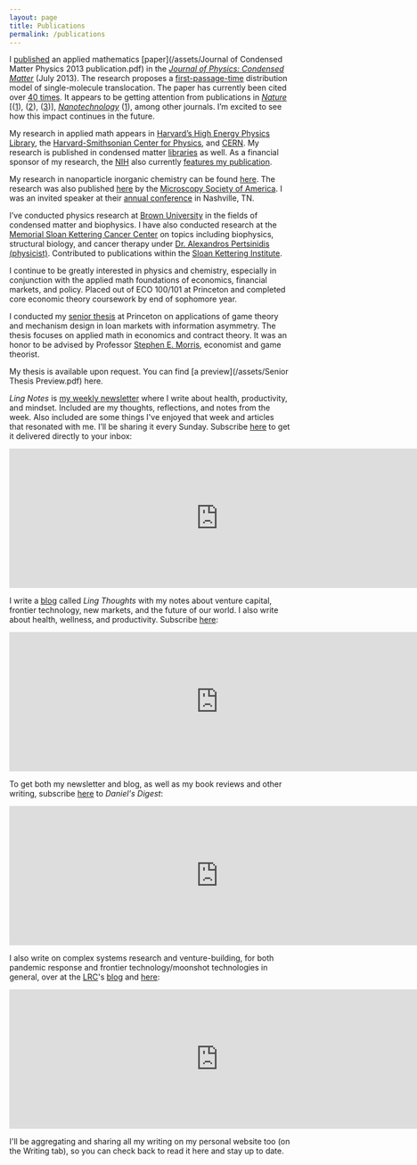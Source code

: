 ```yaml
---
layout: page
title: Publications
permalink: /publications
---
```


I [published](http://iopscience.iop.org/article/10.1088/0953-8984/25/37/375102/meta) an applied mathematics [paper](/assets/Journal of Condensed Matter Physics 2013 publication.pdf) in the *[Journal of Physics: Condensed Matter](https://en.wikipedia.org/wiki/Journal_of_Physics:_Condensed_Matter)* (July 2013). The research proposes a [first-passage-time](https://en.wikipedia.org/wiki/First-hitting-time_model) distribution model of single-molecule translocation. The paper has currently been cited over [40 times](https://scholar.google.com/scholar?um=1&ie=UTF-8&lr&cites=7438379985292715049). It appears to be getting attention from publications in *[Nature](https://en.wikipedia.org/wiki/Nature_(journal))* [([1](https://www.nature.com/articles/ncomms12787)), ([2](https://www.nature.com/articles/srep03287)), ([3](https://www.nature.com/articles/srep38558#s1))], *[Nanotechnology](https://en.wikipedia.org/wiki/Nanotechnology_(journal))* ([1](https://www.ncbi.nlm.nih.gov/pmc/articles/PMC4710574/)), among other journals. I’m excited to see how this impact continues in the future.

My research in applied math appears in [Harvard’s High Energy Physics Library](http://adsabs.harvard.edu/abs/2013JPCM...25K5102Y), the [Harvard-Smithsonian Center for Physics](https://www.cfa.harvard.edu/), and [CERN](http://cds.cern.ch/record/1554730). My research is published in condensed matter [libraries](https://arxiv.org/abs/1306.2412) as well. As a financial sponsor of my research, the [NIH](https://en.wikipedia.org/wiki/National_Institutes_of_Health) also currently [features my publication](https://www.ncbi.nlm.nih.gov/pmc/articles/PMC4778962/).

My research in nanoparticle inorganic chemistry can be found [here](http://nhsjs.com/wp-content/uploads/downloads/2011/07/AuAg-NP_GFP-Final.pdf). The research was also published [here](https://www.microscopy.org/MandM/2011/abstracts/LB-44.pdf) by the [Microscopy Society of America](https://en.wikipedia.org/wiki/Microscopy_Society_of_America). I was an invited speaker at their [annual conference](https://www.microscopy.org/MandM/2011/posterabstracts.cfm) in Nashville, TN.

I’ve conducted physics research at [Brown University](https://www.brown.edu/) in the fields of condensed matter and biophysics. I have also conducted research at the [Memorial Sloan Kettering Cancer Center](https://en.wikipedia.org/wiki/Memorial_Sloan_Kettering_Cancer_Center) on topics including biophysics, structural biology, and cancer therapy under [Dr. Alexandros Pertsinidis (physicist)](https://www.mskcc.org/research/ski/labs/alexandros-pertsinidis). Contributed to publications within the [Sloan Kettering Institute](https://www.mskcc.org/research/ski).

I continue to be greatly interested in physics and chemistry, especially in conjunction with the applied math foundations of economics, financial markets, and policy. Placed out of ECO 100/101 at Princeton and completed core economic theory coursework by end of sophomore year.

I conducted my [senior thesis](https://dataspace.princeton.edu/jspui/handle/88435/dsp01bn9999183) at Princeton on applications of game theory and mechanism design in loan markets with information asymmetry. The thesis focuses on applied math in economics and contract theory. It was an honor to be advised by Professor [Stephen E. Morris](https://en.wikipedia.org/wiki/Stephen_Morris_(game_theorist)), economist and game theorist.

My thesis is available upon request. You can find [a preview](/assets/Senior Thesis Preview.pdf) here.

*Ling Notes* is [my weekly newsletter](https://danielsdigest.substack.com/) where I write about health, productivity, and mindset. Included are my thoughts, reflections, and notes from the week. Also included are some things I've enjoyed that week and articles that resonated with me. I’ll be sharing it every Sunday. Subscribe [here](https://lingnotes.substack.com/welcome) to get it delivered directly to your inbox:

<iframe src="https://lingnotes.substack.com/embed" width="750" height="250" style="border:0px solid #EEE;" frameborder="0" scrolling="no"></iframe>

I write a [blog](https://lingthoughts.substack.com/) called *Ling Thoughts* with my notes about venture capital, frontier technology, new markets, and the future of our world. I also write about health, wellness, and productivity. Subscribe [here](https://lingthoughts.substack.com/welcome):

<iframe src="https://lingthoughts.substack.com/embed" width="750" height="250" style="border:0px solid #EEE;" frameborder="0" scrolling="no"></iframe>

To get both my newsletter and blog, as well as my book reviews and other writing, subscribe [here](https://danielsdigest.substack.com/welcome) to *Daniel's Digest*:

<iframe src="https://danielsdigest.substack.com/embed" width="750" height="250" style="border:0px solid #EEE;" frameborder="0" scrolling="no"></iframe>

I also write on complex systems research and venture-building, for both pandemic response and frontier technology/moonshot technologies in general, over at the [LRC](https://lrc.systems)'s [blog](https://lrcsystems.medium.com/) and [here](https://lrcsystems.substack.com/welcome):

<iframe src="https://lrcsystems.substack.com/embed" width="750" height="250" style="border:0px solid #EEE;" frameborder="0" scrolling="no"></iframe>

I'll be aggregating and sharing all my writing on my personal website too (on the Writing tab), so you can check back to read it here and stay up to date.
